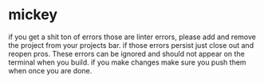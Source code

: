 # mickey
if you get a shit ton of errors those are linter errors, please add and remove the project from your projects bar.
if those errors persist just close out and reopen pros. These errors can be ignored and should not appear on the terminal when you build.
if you make changes make sure you push them when once you are done.
